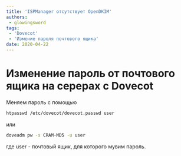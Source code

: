 ```yaml
---
title: 'ISPManager отсутствует OpenDKIM'
authors: 
 - glowingsword
tags:
 - 'Dovecot'
 - 'Измение пароля почтового ящика'
date: 2020-04-22
---
```

# Изменение пароль от почтового ящика на серерах с Dovecot

Меняем пароль с помощью
``` bash
htpasswd /etc/dovecot/dovecot.passwd user
```
или
``` bash
doveadm pw -s CRAM-MD5 -u user
```
где user - почтовый ящик, для которого мувим пароль.

